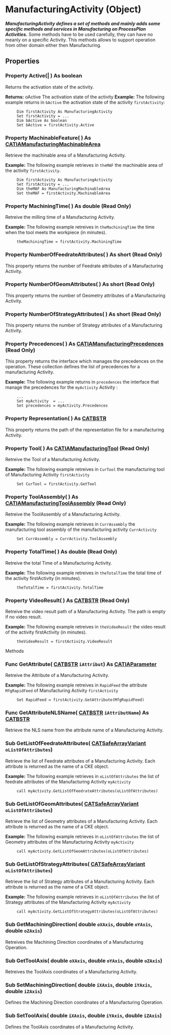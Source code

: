 # ManufacturingActivity (Object)

**_ManufacturingActivity defines a set of methods and mainly adds some specific methods and services in Manufacturing on ProcessPlan Activities._**
Some methods have to be used carefully, they can have no meanly on a specific Activity. This methods allows to support operation from other domain either then Manufacturing.

## Properties

### Property **Active**(| ) As boolean

   Returns the activation state of the activity.

**Returns:**      oActive The activation state of the activity  **Example:**     The following example returns in `bActive` the activation state of the activity `firstActivity`:

```VBScript
     Dim firstActivity As ManufacturingActivity
     Set firstActivity = ...
     Dim bActive As boolean
     Set bActive = firstActivity.Active

```

### Property **MachinableFeature**( ) As [CATIAManufacturingMachinableArea](../ManufacturingInterfaces/interface_ManufacturingMachinableArea_149911.md)

   Retrieve the machinable area of a Manufacturing Activity.

**Example:**     The following example retrieves in `theMAF` the machinable area of the activity `firstActivity`.

```VBScript
     Dim firstActivity As ManufacturingActivity
     Set firstActivity = ...
     Dim theMAF As ManufacturingMachinableArea
     Set theMAF = firstActivity.MachinableArea

```

### Property **MachiningTime**( ) As double (Read Only)

   Retreive the milling time of a Manufacturing Activity.

**Example:**     The following example retreives in `theMachiningTime` the time when the tool meets the workpiece (in minutes).

```VBScript
     theMachiningTime = firstActivity.MachiningTime

```

### Property **NumberOfFeedrateAttributes**( ) As short (Read Only)

   This property returns the number of Feedrate attributes of a Manufacturing Activity.  
### Property **NumberOfGeomAttributes**( ) As short (Read Only)

   This property returns the number of Geometry attributes of a Manufacturing Activity.  
### Property **NumberOfStrategyAttributes**( ) As short (Read Only)

   This property returns the number of Strategy attributes of a Manufacturing Activity.  
### Property **Precedences**( ) As [CATIAManufacturingPrecedences](../ManufacturingInterfaces/interface_ManufacturingPrecedences_122094.md) (Read Only)

   This property returns the interface which manages the precedences on the operation. These collection defines the list of precedences for a manufacturing Activity.

**Example:**     The following example returns in `precedences` the interface that manage the precedences for the `myActivity` Activity :

```VBScript
     ...
     Set myActivity  = ...
     Set precedences = myActivity.Precedences

```

### Property **Representation**( ) As [CATBSTR](../System/typedef_CATBSTR_8129.md)

   This property returns the path of the representation file for a manufacturing Activity.  
### Property **Tool**( ) As [CATIAManufacturingTool](../ManufacturingInterfaces/interface_ManufacturingTool_62710.md) (Read Only)

   Retreive the Tool of a Manufacturing Activity.

**Example:**     The following example retreives in `CurTool` the manufacturing tool of Manufacturing Activity `firstActivity`

```VBScript
     Set CurTool = firstActivity.GetTool

```

### Property **ToolAssembly**( ) As [CATIAManufacturingToolAssembly](../ManufacturingInterfaces/interface_ManufacturingToolAssembly_133824.md) (Read Only)

   Retreive the ToolAssembly of a Manufacturing Activity.

**Example:**     The following example retrieves in `CurrAssembly` the manufacturing tool assembly of the manufacturing activity `CurrActivity`

```VBScript
     Set CurrAssembly = CurrActivity.ToolAssembly

```

### Property **TotalTime**( ) As double (Read Only)

   Retreive the total Time of a Manufacturing Activity.

**Example:**     The following example retreives in `theTotalTime` the total time of the activity firstActivity (in minutes).

```VBScript
     theTotalTime = firstActivity.TotalTime

```

### Property **VideoResult**( ) As [CATBSTR](../System/typedef_CATBSTR_8129.md) (Read Only)

   Retreive the video result path of a Manufacturing Activity. The path is empty if no video result.

**Example:**     The following example retreives in `theVideoResult` the video result of the activity firstActivity (in minutes).

```VBScript
     theVideoResult = firstActivity.VideoResult

```

Methods

### Func **GetAttribute**( [CATBSTR](../System/typedef_CATBSTR_8129.md)  `iAttribut`) As [CATIAParameter](../KnowledgeInterfaces/interface_Parameter_17963.md)

   Retreive the Attribute of a Manufacturing Activity.

**Example:**     The following example retreives in `RapidFeed` the attribute `MfgRapidFeed` of Manufacturing Activity `firstActivity`

```VBScript
     Set RapidFeed = firstActivity.GetAttribute(MfgRapidFeed)

```

### Func **GetAttributeNLSName**( [CATBSTR](../System/typedef_CATBSTR_8129.md)  `iAttributName`) As [CATBSTR](../System/typedef_CATBSTR_8129.md)

   Retrieve the NLS name from the attribute name of a Manufacturing Activity.

### Sub **GetListOfFeedrateAttributes**( [CATSafeArrayVariant](../System/typedef_CATSafeArrayVariant_73843.md)  `oListOfAttributes`)

   Retrieve the list of Feedrate attributes of a Manufacturing Activity.
Each attribute is returned as the name of a CKE object.

**Example:**     The following example retrieves in `oListOfAttributes` the list of feedrate attributes of the Manufacturing Activity `myActivity`

```VBScript
     call myActivity.GetListOfFeedrateAttributes(oListOfAttributes)

```

### Sub **GetListOfGeomAttributes**( [CATSafeArrayVariant](../System/typedef_CATSafeArrayVariant_73843.md)  `oListOfAttributes`)

   Retrieve the list of Geometry attributes of a Manufacturing Activity.
Each attribute is returned as the name of a CKE object.

**Example:**     The following example retrieves in `oListOfAttributes` the list of Geometry attributes of the Manufacturing Activity `myActivity`

```VBScript
     call myActivity.GetListOfGeomAttributes(oListOfAttributes)

```

### Sub **GetListOfStrategyAttributes**( [CATSafeArrayVariant](../System/typedef_CATSafeArrayVariant_73843.md)  `oListOfAttributes`)

   Retrieve the list of Strategy attributes of a Manufacturing Activity.
Each attribute is returned as the name of a CKE object.

**Example:**     The following example retrieves in `oListOfAttributes` the list of Strategy attributes of the Manufacturing Activity `myActivity`

```VBScript
     call myActivity.GetListOfStrategyAttributes(oListOfAttributes)

```

### Sub **GetMachiningDirection**( double  `oXAxis`,  double  `oYAxis`,  double  `oZAxis`)

   Retreives the Machining Direction coordinates of a Manufacturing Operation.

### Sub **GetToolAxis**( double  `oXAxis`,  double  `oYAxis`,  double  `oZAxis`)

   Retreives the ToolAxis coordinates of a Manufacturing Activity.

### Sub **SetMachiningDirection**( double  `iXAxis`,  double  `iYAxis`,  double  `iZAxis`)

   Defines the Machining Direction coordinates of a Manufacturing Operation.

### Sub **SetToolAxis**( double  `iXAxis`,  double  `iYAxis`,  double  `iZAxis`)

   Defines the ToolAxis coordinates of a Manufacturing Activity.